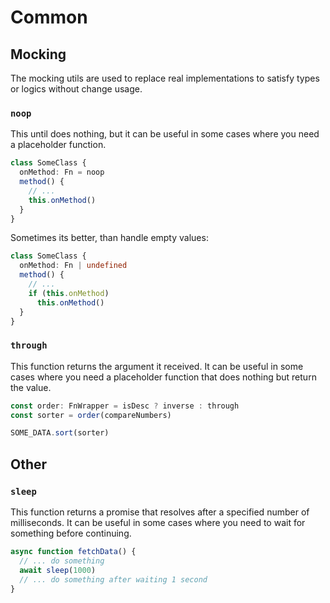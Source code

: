 # Common

## Mocking
The mocking utils are used to replace real implementations to satisfy types or logics without change usage.

### `noop`
This until does nothing, but it can be useful in some cases where you need a placeholder function.

```ts
class SomeClass {
  onMethod: Fn = noop
  method() {
    // ...
    this.onMethod()
  }
}
```

Sometimes its better, than handle empty values:

```ts
class SomeClass {
  onMethod: Fn | undefined
  method() {
    // ...
    if (this.onMethod)
      this.onMethod()
  }
}
```

### `through`
This function returns the argument it received. It can be useful in some cases where you need a placeholder function that does nothing but return the value.

```ts
const order: FnWrapper = isDesc ? inverse : through
const sorter = order(compareNumbers)

SOME_DATA.sort(sorter)
```

## Other
### `sleep`
This function returns a promise that resolves after a specified number of milliseconds. It can be useful in some cases where you need to wait for something before continuing.

```ts
async function fetchData() {
  // ... do something
  await sleep(1000)
  // ... do something after waiting 1 second
}
```
